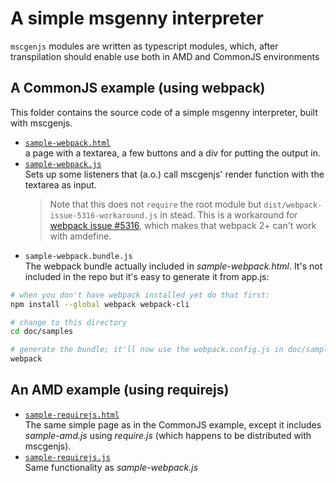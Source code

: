 # A simple msgenny interpreter

`mscgenjs` modules are written as typescript modules, which, after
transpilation should enable use both in AMD and CommonJS
environments

## A CommonJS example (using webpack)

This folder contains the source code of a simple msgenny interpreter, built
with mscgenjs.

- [`sample-webpack.html`](sample-webpack.html)  
  a page with a textarea, a few buttons and a div for
  putting the output in.
- [`sample-webpack.js`](sample-webpack.js)  
  Sets up some listeners that (a.o.) call mscgenjs' render function with
  the textarea as input.
  > Note that this does not `require` the root module
  > but `dist/webpack-issue-5316-workaround.js` in stead. This is a workaround for
  > [webpack issue #5316](https://github.com/webpack/webpack/issues/5316),
  > which makes that webpack 2+ can't work with amdefine.
- `sample-webpack.bundle.js`  
  The webpack bundle actually included in _sample-webpack.html_. It's not
  included in the repo but it's easy to generate it from app.js:

```sh
# when you don't have webpack installed yet do that first:
npm install --global webpack webpack-cli

# change to this directory
cd doc/samples

# generate the bundle; it'll now use the webpack.config.js in doc/samples
webpack
```

## An AMD example (using requirejs)

- [`sample-requirejs.html`](sample-requirejs.html)  
  The same simple page as in the CommonJS example, except it includes
  _sample-amd.js_ using _require.js_ (which happens to be distributed with
  mscgenjs).
- [`sample-requirejs.js`](sample-requirejs.js)  
  Same functionality as _sample-webpack.js_
